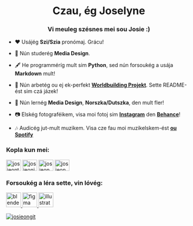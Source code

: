 
<h1 align="center">Czau, ég Joselyne</h1>
<h3 align="center">Vi meuleg szésnes mei sou Josie :)</h3>




- ❤️ Usájég **Szi/Szia** pronómaj. Grácu!

- 🌱 Nún studerég **Media Design**.

- 🖋️ He programméríg mult sim **Python**, sed nún forsoukég a usája **Markdown** mult!

- 🔭 Nún arbetég ou ej ek-perfekt **[Worldbuilding Projekt](https://github.com/BlackCatMS/Luniks)**. Sette README-ést sim czá jázek!

- 🌱 Nún lernég **Media Design**, **Norszka/Dutszka**, den mult fler!

- 📷 Elskég fotograféikem, visa moi fotoj sim **[Instagram](https://www.instagram.com/josieoninsta/)** den **[Behance](https://www.behance.net/JosieOnBE)**!

- 🎶 Audicég jut-mult muzikem. Visa cze fau moi muzikelskem-ést **[ou Spotify](https://open.spotify.com/playlist/7evMJl6MQTlOFxh1dpPzTk?si=30259f42a2844c0d)**


<h3 align="left">Kopla kun mei:</h3>
<p align="left">
<a href="https://twitter.com/josieontw" target="blank"><img align="center" src="https://raw.githubusercontent.com/rahuldkjain/github-profile-readme-generator/master/src/images/icons/Social/twitter.svg" alt="josieontw" height="30" width="40" /></a>
<a href="https://instagram.com/josieoninsta" target="blank"><img align="center" src="https://raw.githubusercontent.com/rahuldkjain/github-profile-readme-generator/master/src/images/icons/Social/instagram.svg" alt="josieoninsta" height="30" width="40" /></a>
<a href="https://www.behance.net/josieonbe" target="blank"><img align="center" src="https://raw.githubusercontent.com/rahuldkjain/github-profile-readme-generator/master/src/images/icons/Social/behance.svg" alt="josieonbe" height="30" width="40" /></a>
<a href="https://www.youtube.com/@JosieOnYT" target="blank"><img align="center" src="https://raw.githubusercontent.com/rahuldkjain/github-profile-readme-generator/master/src/images/icons/Social/youtube.svg" alt="josieonyt" height="30" width="40" /></a>
</p>

<h3 align="left">Forsoukég a léra sette, vin lóvég:</h3>
<p align="left"> <a href="https://www.blender.org/" target="_blank" rel="noreferrer"> <img src="https://download.blender.org/branding/community/blender_community_badge_white.svg" alt="blender" width="40" height="40"/> </a> <a href="https://www.figma.com/" target="_blank" rel="noreferrer"> <img src="https://www.vectorlogo.zone/logos/figma/figma-icon.svg" alt="figma" width="40" height="40"/> </a> <a href="https://www.adobe.com/in/products/illustrator.html" target="_blank" rel="noreferrer"> <img src="https://www.vectorlogo.zone/logos/adobe_illustrator/adobe_illustrator-icon.svg" alt="illustrator" width="40" height="40"/>

<p><img align="center" src="https://github-readme-streak-stats.herokuapp.com?user=josieongit&theme=material-palenight" alt="josieongit" /></p>

